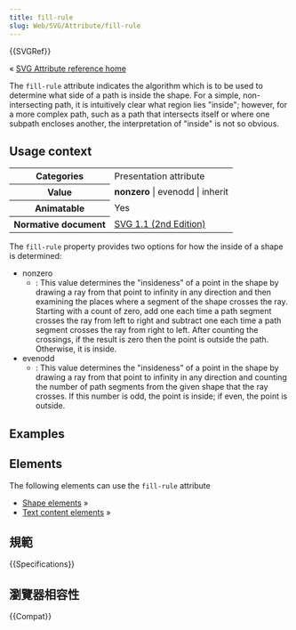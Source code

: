 ```yaml
---
title: fill-rule
slug: Web/SVG/Attribute/fill-rule
---
```


{{SVGRef}}

« [SVG Attribute reference home](/zh-TW/docs/Web/SVG/Attribute)

The `fill-rule` attribute indicates the algorithm which is to be used to determine what side of a path is inside the shape. For a simple, non-intersecting path, it is intuitively clear what region lies "inside"; however, for a more complex path, such as a path that intersects itself or where one subpath encloses another, the interpretation of "inside" is not so obvious.

## Usage context

<table>
  <tbody>
    <tr>
      <th scope="row">Categories</th>
      <td>Presentation attribute</td>
    </tr>
    <tr>
      <th scope="row">Value</th>
      <td><strong>nonzero</strong> | evenodd | inherit</td>
    </tr>
    <tr>
      <th scope="row">Animatable</th>
      <td>Yes</td>
    </tr>
    <tr>
      <th scope="row">Normative document</th>
      <td>
        <a href="https://www.w3.org/TR/SVG/painting.html#FillRuleProperty"
          >SVG 1.1 (2nd Edition)</a
        >
      </td>
    </tr>
  </tbody>
</table>

The `fill-rule` property provides two options for how the inside of a shape is determined:

- nonzero
  - : This value determines the "insideness" of a point in the shape by drawing a ray from that point to infinity in any direction and then examining the places where a segment of the shape crosses the ray. Starting with a count of zero, add one each time a path segment crosses the ray from left to right and subtract one each time a path segment crosses the ray from right to left. After counting the crossings, if the result is zero then the point is outside the path. Otherwise, it is inside.
- evenodd
  - : This value determines the "insideness" of a point in the shape by drawing a ray from that point to infinity in any direction and counting the number of path segments from the given shape that the ray crosses. If this number is odd, the point is inside; if even, the point is outside.

## Examples

## Elements

The following elements can use the `fill-rule` attribute

- [Shape elements](/zh-TW/docs/Web/SVG/Element#Shape) »
- [Text content elements](/zh-TW/docs/Web/SVG/Element#TextContent) »

## 規範

{{Specifications}}

## 瀏覽器相容性

{{Compat}}
